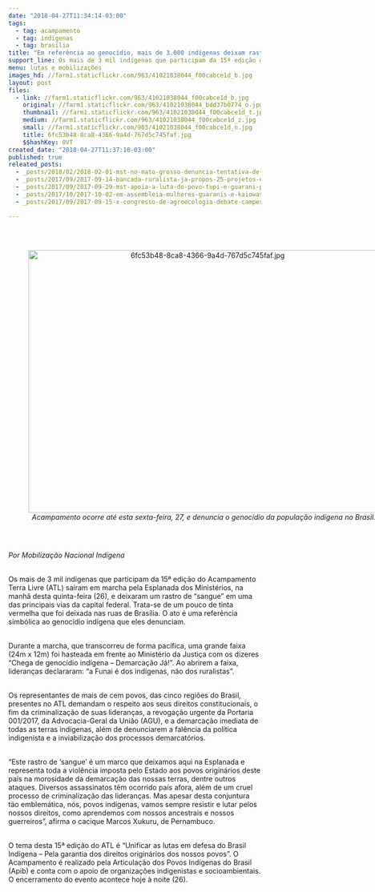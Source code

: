 ```yaml
---
date: "2018-04-27T11:34:14-03:00"
tags:
  - tag: acampamento
  - tag: indigenas
  - tag: brasília
title: "Em referência ao genocídio, mais de 3.000 indígenas deixam rastro de “sangue” na Esplanada"
support_line: Os mais de 3 mil indígenas que participam da 15ª edição do Acampamento Terra Livre (ATL) saíram em marcha pela Esplanada dos Ministérios
menu: lutas e mobilizações
images_hd: //farm1.staticflickr.com/963/41021038044_f00cabce1d_b.jpg
layout: post
files:
  - link: //farm1.staticflickr.com/963/41021038044_f00cabce1d_b.jpg
    original: //farm1.staticflickr.com/963/41021038044_bdd37b0774_o.jpg
    thumbnail: //farm1.staticflickr.com/963/41021038044_f00cabce1d_t.jpg
    medium: //farm1.staticflickr.com/963/41021038044_f00cabce1d_z.jpg
    small: //farm1.staticflickr.com/963/41021038044_f00cabce1d_n.jpg
    title: 6fc53b48-8ca8-4366-9a4d-767d5c745faf.jpg
    $$hashKey: 0VT
created_date: "2018-04-27T11:37:10-03:00"
published: true
releated_posts:
  - _posts/2018/02/2018-02-01-mst-no-mato-grosso-denuncia-tentativa-de-despejo-em-acampamento.md
  - _posts/2017/09/2017-09-14-bancada-ruralista-ja-propos-25-projetos-de-lei-que-ameacam-demarcacao-de-terras-indigenas-e-quilombolas.md
  - _posts/2017/09/2017-09-29-mst-apoia-a-luta-do-povo-tupi-e-guarani-pela-demarcacao-da-ti-ywyty-guacu-renascer-em-ubatuba-sp.md
  - _posts/2017/10/2017-10-02-em-assembleia-mulheres-guaranis-e-kaiowas-reafirma-a-continuidade-da-luta-pela-terra.md
  - _posts/2017/09/2017-09-15-x-congresso-de-agroecologia-debate-campesinato-e-soberania-alimentar-na-america-latina.md

---
```

<p>&nbsp;</p>

<div style="text-align:center">
<figure class="image" style="display:inline-block"><img alt="6fc53b48-8ca8-4366-9a4d-767d5c745faf.jpg" height="525" src="//farm1.staticflickr.com/963/41021038044_f00cabce1d_b.jpg" width="700" />
<figcaption><em>Acampamento ocorre at&eacute; esta sexta-feira, 27, e denuncia o genoc&iacute;dio da popula&ccedil;&atilde;o ind&iacute;gena no Brasil.</em></figcaption>
</figure>
</div>

<p>&nbsp;</p>

<p><em>Por Mobiliza&ccedil;&atilde;o Nacional Ind&iacute;gena</em></p>

<p><br />
Os mais de 3 mil ind&iacute;genas que participam da 15&ordf; edi&ccedil;&atilde;o do Acampamento Terra Livre (ATL) sa&iacute;ram em marcha pela Esplanada dos Minist&eacute;rios, na manh&atilde; desta quinta-feira&nbsp;(26), e deixaram um rastro de &ldquo;sangue&rdquo; em uma das principais vias da capital federal. Trata-se de um pouco de tinta vermelha que foi deixada nas ruas de Bras&iacute;lia. O ato &eacute; uma refer&ecirc;ncia simb&oacute;lica ao genoc&iacute;dio ind&iacute;gena que eles denunciam.</p>

<p><br />
Durante a marcha, que transcorreu de forma pac&iacute;fica, uma grande faixa (24m x 12m) foi hasteada em frente ao Minist&eacute;rio da Justi&ccedil;a com os dizeres &ldquo;Chega de genoc&iacute;dio ind&iacute;gena &ndash; Demarca&ccedil;&atilde;o J&aacute;!&rdquo;. Ao abrirem a faixa, lideran&ccedil;as declararam: &ldquo;a Funai &eacute; dos ind&iacute;genas, n&atilde;o dos ruralistas&rdquo;.</p>

<p><br />
Os representantes de mais de cem povos, das cinco regi&otilde;es do Brasil, presentes no ATL demandam o respeito aos seus direitos constitucionais, o fim da criminaliza&ccedil;&atilde;o de suas lideran&ccedil;as, a revoga&ccedil;&atilde;o urgente da Portaria 001/2017, da Advocacia-Geral da Uni&atilde;o (AGU), e a demarca&ccedil;&atilde;o imediata de todas as terras ind&iacute;genas, al&eacute;m de denunciarem a fal&ecirc;ncia da pol&iacute;tica indigenista e a inviabiliza&ccedil;&atilde;o dos processos demarcat&oacute;rios.</p>

<p><br />
&ldquo;Este rastro de &lsquo;sangue&rsquo; &eacute; um marco que deixamos aqui na Esplanada e representa toda a viol&ecirc;ncia imposta pelo Estado aos povos origin&aacute;rios deste pa&iacute;s na morosidade da demarca&ccedil;&atilde;o das nossas terras, dentre outros ataques. Diversos assassinatos t&ecirc;m ocorrido pa&iacute;s afora, al&eacute;m de um cruel processo de criminaliza&ccedil;&atilde;o das lideran&ccedil;as. Mas apesar desta conjuntura t&atilde;o emblem&aacute;tica, n&oacute;s, povos ind&iacute;genas, vamos sempre resistir e lutar pelos nossos direitos, como aprendemos com nossos ancestrais e nossos guerreiros&rdquo;, afirma o cacique Marcos Xukuru, de Pernambuco.</p>

<p><br />
O tema desta 15&ordf; edi&ccedil;&atilde;o do ATL &eacute; &ldquo;Unificar as lutas em defesa do Brasil Ind&iacute;gena &ndash; Pela garantia dos direitos origin&aacute;rios dos nossos povos&rdquo;. O Acampamento &eacute; realizado pela Articula&ccedil;&atilde;o dos Povos Ind&iacute;genas do Brasil (Apib) e conta com o apoio de organiza&ccedil;&otilde;es indigenistas e socioambientais. O encerramento do evento acontece hoje &agrave; noite (26).</p>
